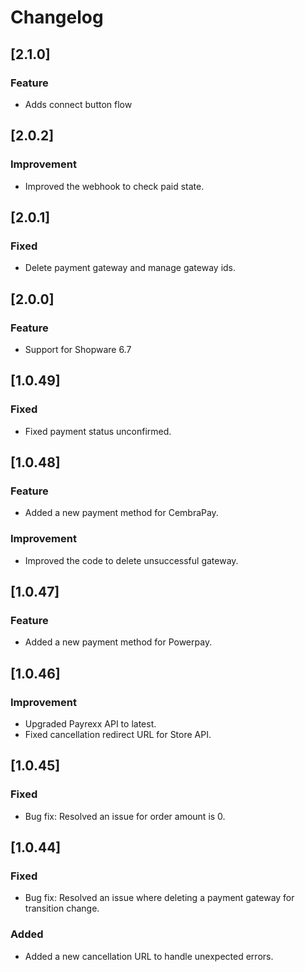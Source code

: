 # Changelog

## [2.1.0]
### Feature
- Adds connect button flow

## [2.0.2]
### Improvement
- Improved the webhook to check paid state.

## [2.0.1]
### Fixed
- Delete payment gateway and manage gateway ids.

## [2.0.0]
### Feature
- Support for Shopware 6.7

## [1.0.49]
### Fixed
- Fixed payment status unconfirmed.

## [1.0.48]
### Feature
- Added a new payment method for CembraPay.
### Improvement
- Improved the code to delete unsuccessful gateway.

## [1.0.47]
### Feature
- Added a new payment method for Powerpay.

## [1.0.46]
### Improvement
- Upgraded Payrexx API to latest.
- Fixed cancellation redirect URL for Store API.

## [1.0.45]
### Fixed
- Bug fix: Resolved an issue for order amount is 0.

## [1.0.44]
### Fixed
- Bug fix: Resolved an issue where deleting a payment gateway for transition change.

### Added
- Added a new cancellation URL to handle unexpected errors.
